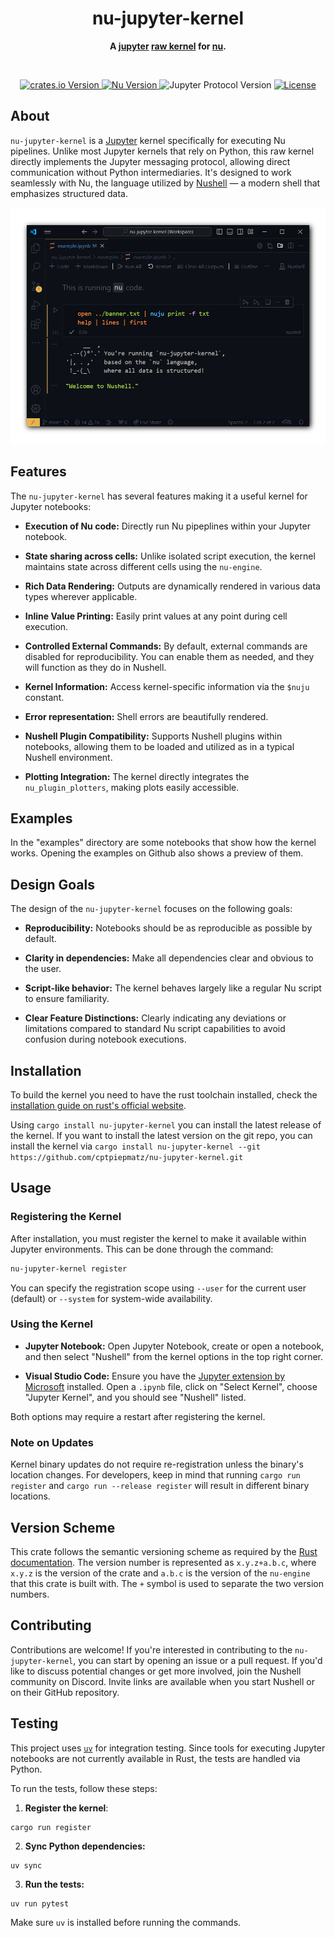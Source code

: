 <h1 align="center">nu-jupyter-kernel</h1>
<p align="center">
  <b>
    A 
    <a href="https://jupyter.org">jupyter</a> 
    <a href=https://jupyter-client.readthedocs.io">raw kernel</a> 
    for <a href="https://www.nushell.sh">nu</a>.
  </b>
</p>

<br>

<p align="center">
  <a href="https://crates.io/crates/nu-jupyter-kernel">
    <img alt="crates.io Version" src="https://img.shields.io/crates/v/nu-jupyter-kernel?style=for-the-badge"/>
  </a>
  <a href="https://github.com/nushell/nushell">
    <img alt="Nu Version" src="https://img.shields.io/badge/dynamic/toml?url=https%3A%2F%2Fraw.githubusercontent.com%2Fcptpiepmatz%2Fnu-jupyter-kernel%2Fmain%2FCargo.toml&query=workspace.dependencies%5B'nu-engine'%5D.version&prefix=v&style=for-the-badge&label=nu%20version&color=%234E9A06"/>
  </a>
  <img alt="Jupyter Protocol Version" src="https://img.shields.io/badge/dynamic/toml?url=https%3A%2F%2Fraw.githubusercontent.com%2Fcptpiepmatz%2Fnu-jupyter-kernel%2Fmain%2FCargo.toml&query=package.metadata.jupyter.protocol_version&prefix=v&style=for-the-badge&label=Jupyter%20Protocol%20Version&color=%23F37726"/>
  <a href="https://github.com/cptpiepmatz/nu-jupyter-kernel/blob/main/LICENSE">
    <img alt="License" src="https://img.shields.io/github/license/cptpiepmatz/nu-jupyter-kernel?style=for-the-badge"/>  
  </a>
</p>

## About
`nu-jupyter-kernel` is a [Jupyter](https://jupyter.org) kernel specifically for 
executing Nu pipelines. 
Unlike most Jupyter kernels that rely on Python, this raw kernel directly 
implements the Jupyter messaging protocol, allowing direct communication without 
Python intermediaries. 
It's designed to work seamlessly with Nu, the language utilized by 
[Nushell](https://github.com/nushell/nushell) — 
a modern shell that emphasizes structured data.

![screenshot](media/screenshot.png)

## Features
The `nu-jupyter-kernel` has several features making it a useful kernel for 
Jupyter notebooks:

- **Execution of Nu code:** 
  Directly run Nu pipeplines within your Jupyter notebook.

- **State sharing across cells:** 
  Unlike isolated script execution, the kernel maintains state across different 
  cells using the `nu-engine`.

- **Rich Data Rendering:** 
  Outputs are dynamically rendered in various data types wherever applicable.

- **Inline Value Printing:** 
  Easily print values at any point during cell execution.

- **Controlled External Commands:** 
  By default, external commands are disabled for reproducibility. 
  You can enable them as needed, and they will function as they do in Nushell.

- **Kernel Information:** 
  Access kernel-specific information via the `$nuju` constant.

- **Error representation:** 
  Shell errors are beautifully rendered.

- **Nushell Plugin Compatibility:** 
  Supports Nushell plugins within notebooks, allowing them to be loaded and 
  utilized as in a typical Nushell environment.

- **Plotting Integration:**
  The kernel directly integrates the `nu_plugin_plotters`, making plots easily 
  accessible.

## Examples
In the "examples" directory are some notebooks that show how the kernel works.
Opening the examples on Github also shows a preview of them.


## Design Goals
The design of the `nu-jupyter-kernel` focuses on the following goals:

- **Reproducibility:**
  Notebooks should be as reproducible as possible by default.

- **Clarity in dependencies:** 
  Make all dependencies clear and obvious to the user.

- **Script-like behavior:** 
  The kernel behaves largely like a regular Nu script to ensure familiarity.

- **Clear Feature Distinctions:** 
  Clearly indicating any deviations or limitations compared to standard Nu 
  script capabilities to avoid confusion during notebook executions.

## Installation
To build the kernel you need to have the rust toolchain installed, check the 
[installation guide on rust's official website](https://www.rust-lang.org/tools/install).

Using `cargo install nu-jupyter-kernel` you can install the latest release of 
the kernel.
If you want to install the latest version on the git repo, you can install the 
kernel via `cargo install nu-jupyter-kernel --git https://github.com/cptpiepmatz/nu-jupyter-kernel.git`

## Usage
### Registering the Kernel
After installation, you must register the kernel to make it available within 
Jupyter environments. 
This can be done through the command:

```sh
nu-jupyter-kernel register
```

You can specify the registration scope using `--user` for the current user 
(default) or `--system` for system-wide availability.

### Using the Kernel

- **Jupyter Notebook:** 
  Open Jupyter Notebook, create or open a notebook, and then select "Nushell" 
  from the kernel options in the top right corner.

- **Visual Studio Code:**
  Ensure you have the 
  [Jupyter extension by Microsoft](https://marketplace.visualstudio.com/items?itemName=ms-toolsai.jupyter) 
  installed. 
  Open a `.ipynb` file, click on "Select Kernel", choose "Jupyter Kernel", and 
  you should see "Nushell" listed. 

Both options may require a restart after registering the kernel.

### Note on Updates
Kernel binary updates do not require re-registration unless the binary's 
location changes. 
For developers, keep in mind that running `cargo run register` and 
`cargo run --release register` will result in different binary locations.

## Version Scheme
This crate follows the semantic versioning scheme as required by the
[Rust documentation](https://doc.rust-lang.org/cargo/reference/semver.html).
The version number is represented as `x.y.z+a.b.c`, where `x.y.z` is the version
of the crate and `a.b.c` is the version of the `nu-engine` that this crate is 
built with.
The `+` symbol is used to separate the two version numbers.


## Contributing
Contributions are welcome! 
If you're interested in contributing to the `nu-jupyter-kernel`, you can start 
by opening an issue or a pull request. 
If you'd like to discuss potential changes or get more involved, join the 
Nushell community on Discord. 
Invite links are available when you start Nushell or on their GitHub repository.

## Testing
This project uses [`uv`](https://github.com/astral-sh/uv) for integration 
testing. 
Since tools for executing Jupyter notebooks are not currently available in Rust, 
the tests are handled via Python.

To run the tests, follow these steps:
1. **Register the kernel**:
  ```nushell
  cargo run register
  ```
2. **Sync Python dependencies:**
  ```nushell
  uv sync
  ```
3. **Run the tests:**
  ```nushell
  uv run pytest
  ```

Make sure `uv` is installed before running the commands.
